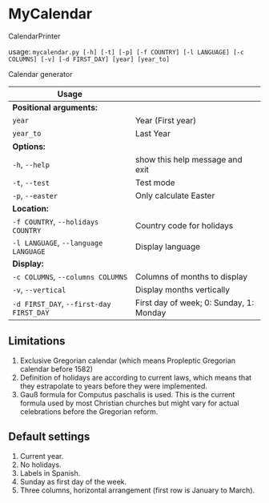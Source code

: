 # MyCalendar
 CalendarPrinter

usage: `mycalendar.py [-h] [-t] [-p] [-f COUNTRY] [-l LANGUAGE] [-c COLUMNS] [-v] [-d FIRST_DAY] [year] [year_to]`

Calendar generator

| Usage | |
| ---- | ---- |
| **Positional arguments:** | |
| `year`                    | Year (First year) |
| `year_to`                 | Last Year         |
| **Options:**              | |
| `-h`, `--help`            | show this help message and exit |
| `-t`, `--test`            | Test mode                       |
| `-p`, `--easter`          | Only calculate Easter           |
| **Location:**             | |
| `-f COUNTRY`, `--holidays COUNTRY`      | Country code for holidays |
| `-l LANGUAGE`, `--language LANGUAGE`    | Display language          |
| **Display:**                            | |
| `-c COLUMNS`, `--columns COLUMNS`       | Columns of months to display            |
| `-v`, `--vertical`                      | Display months vertically               |
| `-d FIRST_DAY`, `--first-day FIRST_DAY` | First day of week; 0: Sunday, 1: Monday |

## Limitations

 1. Exclusive Gregorian calendar (which means Propleptic Gregorian calendar before 1582)
 1. Definition of holidays are according to current laws, which means that they estrapolate to years before they were implemented.
 1. Gauß formula for Computus paschalis is used. This is the current formula used by most Christian churches but might vary for actual celebrations before the Gregorian reform.

## Default settings

 1. Current year.
 1. No holidays.
 1. Labels in Spanish.
 1. Sunday as first day of the week.
 1. Three columns, horizontal arrangement (first row is January to March).
